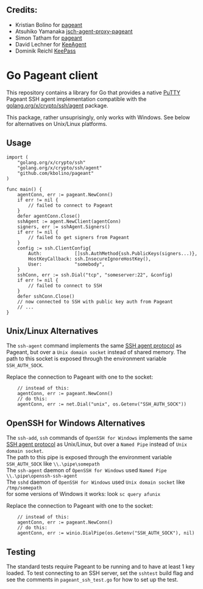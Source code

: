 ## Credits:

- Kristian Bolino for [pageant](https://github.com/kbolino/pageant)
- Atsuhiko Yamanaka [jsch-agent-proxy-pageant](https://github.com/ymnk/jsch-agent-proxy/tree/master/jsch-agent-proxy-pageant)
- Simon Tatham for [pageant](https://www.chiark.greenend.org.uk/~sgtatham)
- David Lechner for [KeeAgent](https://github.com/dlech/KeeAgent)
- Dominik Reichl [KeePass](https://sourceforge.net/projects/keepass)

# Go Pageant client

This repository contains a library for Go that provides a native
[PuTTY][putty] Pageant SSH agent implementation compatible with the
[golang.org/x/crypto/ssh/agent][go-ssh-agent] package.

This package, rather unsuprisingly, only works with Windows.
See below for alternatives on Unix/Linux platforms. 

[putty]: https://www.chiark.greenend.org.uk/~sgtatham/
[go-ssh-agent]: https://godoc.org/golang.org/x/crypto/ssh/agent

## Usage

```golang
import (
	"golang.org/x/crypto/ssh"
	"golang.org/x/crypto/ssh/agent"
	"github.com/kbolino/pageant"
)

func main() {
	agentConn, err := pageant.NewConn()
	if err != nil {
		// failed to connect to Pageant
	}
	defer agentConn.Close()
	sshAgent := agent.NewClient(agentConn)
	signers, err := sshAgent.Signers()
	if err != nil {
		// failed to get signers from Pageant
	}
	config := ssh.ClientConfig{
		Auth:            []ssh.AuthMethod{ssh.PublicKeys(signers...)},
		HostKeyCallback: ssh.InsecureIgnoreHostKey(),
		User:            "somebody",
	}
	sshConn, err := ssh.Dial("tcp", "someserver:22", &config)
	if err != nil {
		// failed to connect to SSH
	}
	defer sshConn.Close()
	// now connected to SSH with public key auth from Pageant
	// ...
}
```

## Unix/Linux Alternatives

The `ssh-agent` command implements the same [SSH agent protocol][ssh-agent]
as Pageant, but over a `Unix domain socket` instead of shared memory.
The path to this socket is exposed through the environment variable
`SSH_AUTH_SOCK`.

Replace the connection to Pageant with one to the socket:
```golang
	// instead of this:
	agentConn, err := pageant.NewConn()
	// do this:
	agentConn, err := net.Dial("unix", os.Getenv("SSH_AUTH_SOCK"))
```

## OpenSSH for Windows Alternatives

The `ssh-add`, `ssh` commands of `OpenSSH for Windows` implements the same [SSH agent protocol][ssh-agent]
as Unix/Linux, but over a `Named Pipe` instead of `Unix domain socket`.<br>
The path to this pipe is exposed through the environment variable `SSH_AUTH_SOCK` like `\\.\pipe\somepath`<br>
The `ssh-agent` daemon of `OpenSSH for Windows` used `Named Pipe` `\\.\pipe\openssh-ssh-agent`<br>
The `sshd` daemon of `OpenSSH for Windows` used `Unix domain socket` like `/tmp/somepath`<br>
for some versions of Windows it works: look `sc query afunix`

Replace the connection to Pageant with one to the socket:
```golang
	// instead of this:
	agentConn, err := pageant.NewConn()
	// do this:
	agentConn, err := winio.DialPipe(os.Getenv("SSH_AUTH_SOCK"), nil)
```


[ssh-agent]: https://tools.ietf.org/html/draft-miller-ssh-agent-02

## Testing

The standard tests require Pageant to be running and to have at least 1
key loaded.
To test connecting to an SSH server, set the `sshtest` build flag and
see the comments in `pageant_ssh_test.go` for how to set up the test. 
